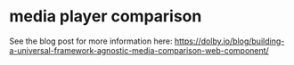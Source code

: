 # media player comparison

See the blog post for more information here: https://dolby.io/blog/building-a-universal-framework-agnostic-media-comparison-web-component/
